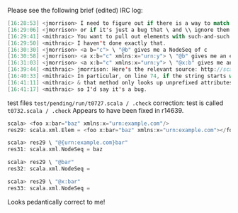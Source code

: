 Please see the following brief (edited) IRC log:

```scala
[16:28:53] <jmorrison> I need to figure out if there is a way to match namespace prefixed attributes
[16:29:06] <jmorrison> or if it's just a bug that \ and \\ ignore them
[16:29:41] <mithraic> You want to pull out elements with such-and-such:foo attribute?
[16:29:50] <mithraic> I haven't done exactly that.
[16:30:30] <jmorrison> <a b="c"> \ "@b" gives me a NodeSeq of c
[16:30:58] <jmorrison> <a x:b="c" xmlns:x="urn:y"> \ "@b" gives me an empty NodeSeq
[16:31:03] <jmorrison> <a x:b="c" xmlns:x="urn:y"> \ "@x:b" gives me an empty NodeSeq
[16:39:44] <mithraic> jmorrison: Here's the relevant source: http://scala-tools.org/tmp/scaladocs-scalalibrary/scala/xml/NodeSeq.scala.html#Some(34)
[16:40:33] <mithraic> In particular, on line 74, if the string starts with '@', it looks like it does this test: y.attribute(k) match { ... }
[16:41:11] <mithraic> & that method only looks up unprefixed attributes.
[16:41:17] <mithraic> so I'd say it's a bug.
```
test files `test/pending/run/t0727.scala / .check`
correction: test is called `t0732.scala / .check`
Appears to have been fixed in r14639. 

```scala
scala> <foo x:bar="baz" xmlns:x="urn:example.com"/>
res29: scala.xml.Elem = <foo x:bar="baz" xmlns:x="urn:example.com"></foo>

scala> res29 \ "@{urn:example.com}bar"
res31: scala.xml.NodeSeq = baz

scala> res29 \ "@bar"
res32: scala.xml.NodeSeq =

scala> res29 \ "@x:bar"
res33: scala.xml.NodeSeq =
```

Looks pedantically correct to me!
